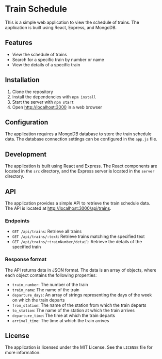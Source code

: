# Train Schedule

This is a simple web application to view the schedule of trains. The application is built using React, Express, and MongoDB.

## Features

- View the schedule of trains
- Search for a specific train by number or name
- View the details of a specific train

## Installation

1. Clone the repository
2. Install the dependencies with `npm install`
3. Start the server with `npm start`
4. Open [http://localhost:3000](http://localhost:3000) in a web browser

## Configuration

The application requires a MongoDB database to store the train schedule data. The database connection settings can be configured in the `app.js` file.

## Development

The application is built using React and Express. The React components are located in the `src` directory, and the Express server is located in the `server` directory.

## API

The application provides a simple API to retrieve the train schedule data. The API is located at [http://localhost:3000/api/trains](http://localhost:3000/api/trains).

### Endpoints

- `GET /api/trains`: Retrieve all trains
- `GET /api/trains/:text`: Retrieve trains matching the specified text
- `GET /api/trains/:trainNumber/detail`: Retrieve the details of the specified train

### Response format

The API returns data in JSON format. The data is an array of objects, where each object contains the following properties:

- `train_number`: The number of the train
- `train_name`: The name of the train
- `departure_days`: An array of strings representing the days of the week on which the train departs
- `from_station`: The name of the station from which the train departs
- `to_station`: The name of the station at which the train arrives
- `departure_time`: The time at which the train departs
- `arrival_time`: The time at which the train arrives

## License

The application is licensed under the MIT License. See the `LICENSE` file for more information.
